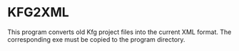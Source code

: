 # KFG2XML

This program converts old Kfg project files into the current XML format.
The corresponding exe must be copied to the program directory.